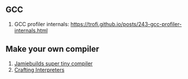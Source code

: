 ## GCC
1. GCC profiler internals: https://trofi.github.io/posts/243-gcc-profiler-internals.html

## Make your own compiler
1. [Jamiebuilds super tiny compiler](https://github.com/jamiebuilds/the-super-tiny-compiler)
2. [Crafting Interpreters](http://craftinginterpreters.com/)

